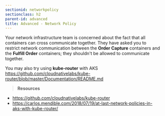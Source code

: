 ```yaml
---
sectionid: networkpolicy
sectionclass: h2
parent-id: advanced
title: Advanced - Network Policy
---
```


Your network infrastructure team is concerned about the fact that all containers can cross communicate together. They have asked you to restrict network communication between the **Order Capture** containers and the **Fulfill Order** containers; they shouldn't be allowed to communicate together.

You may also try using **kube-router** with AKS <https://github.com/cloudnativelabs/kube-router/blob/master/Documentation/README.md>

> **Resources**
- <https://github.com/cloudnativelabs/kube-router>
- <https://carlos.mendible.com/2018/07/19/at-last-network-policies-in-aks-with-kube-router/>